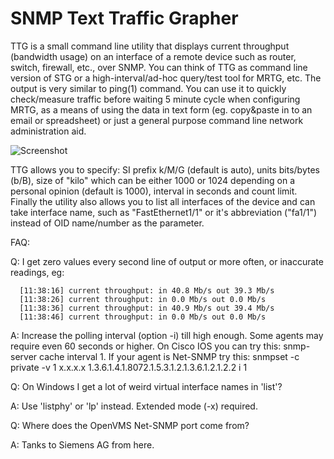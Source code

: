 # SNMP Text Traffic Grapher 

TTG is a small command line utility that displays current throughput (bandwidth usage) on an interface of a remote device such as router, switch, firewall, etc., over SNMP. You can think of TTG as command line version of STG or a high-interval/ad-hoc query/test tool for MRTG, etc. The output is very similar to ping(1) command. You can use it to quickly check/measure traffic before waiting 5 minute cycle when configuring MRTG, as a means of using the data in text form (eg. copy&paste in to an email or spreadsheet) or just a general purpose command line network administration aid.

![Screenshot](https://raw.githubusercontent.com/tenox7/ttg/master/screenshot.gif "ttg Screenshot")

TTG allows you to specify: SI prefix k/M/G (default is auto), units bits/bytes (b/B), size of "kilo" which can be either 1000 or 1024 depending on a personal opinion (default is 1000), interval in seconds and count limit. Finally the utility also allows you to list all interfaces of the device and can take interface name, such as "FastEthernet1/1" or it's abbreviation ("fa1/1") instead of OID name/number as the parameter. 

FAQ:

Q: I get zero values every second line of output or more often, or inaccurate readings, eg:
```
  [11:38:16] current throughput: in 40.8 Mb/s out 39.3 Mb/s
  [11:38:26] current throughput: in 0.0 Mb/s out 0.0 Mb/s
  [11:38:36] current throughput: in 40.9 Mb/s out 39.4 Mb/s
  [11:38:46] current throughput: in 0.0 Mb/s out 0.0 Mb/s
```

A: Increase the polling interval (option -i) till high enough. Some agents may require even 60 seconds or higher. On Cisco IOS you can try this: snmp-server cache interval 1. If your agent is Net-SNMP try this: snmpset -c private -v 1 x.x.x.x 1.3.6.1.4.1.8072.1.5.3.1.2.1.3.6.1.2.1.2.2 i 1

Q: On Windows I get a lot of weird virtual interface names in 'list'?

A: Use 'listphy' or 'lp' instead. Extended mode (-x) required.

Q: Where does the OpenVMS Net-SNMP port come from?

A: Tanks to Siemens AG from here.